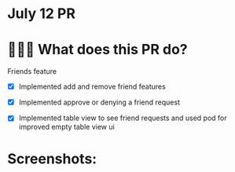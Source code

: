 # July 12 PR

# 👩🏻‍🏫 What does this PR do?

Friends feature
- [x] Implemented add and remove friend features
- [x] Implemented approve or denying a friend request
- [x] Implemented table view to see friend requests and used pod for improved empty table view ui


# Screenshots:


